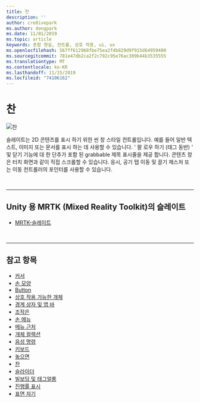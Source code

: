 ```yaml
---
title: 찬
description: ''
author: cre8ivepark
ms.author: dongpark
ms.date: 11/01/2019
ms.topic: article
keywords: 혼합 현실, 컨트롤, 상호 작용, ui, ux
ms.openlocfilehash: 567ff612968fbe75ea2fdb829d9f915d64959400
ms.sourcegitcommit: 781e47db2ca2f2c792c95e76ac309b44b3535555
ms.translationtype: MT
ms.contentlocale: ko-KR
ms.lasthandoff: 11/15/2019
ms.locfileid: "74106162"
---
```

# <a name="slate"></a>찬

![찬](images/UX/UX_Hero_Slate.jpg)

슬레이트는 2D 콘텐츠를 표시 하기 위한 씬 창 스타일 컨트롤입니다. 예를 들어 일반 텍스트, 이미지 또는 문서를 표시 하는 데 사용할 수 있습니다. ' 팔 로우 하기 (태그 동반) ' 및 닫기 기능에 대 한 단추가 포함 된 grabbable 제목 표시줄을 제공 합니다. 콘텐츠 창은 터치 화면과 같이 직접 스크롤할 수 있습니다. 응시, 공기 탭 이동 및 끌기 제스처 또는 이동 컨트롤러의 포인터를 사용할 수 있습니다.

<br>

---

## <a name="slate-in-mrtkmixed-reality-toolkit-for-unity"></a>Unity 용 MRTK (Mixed Reality Toolkit)의 슬레이트

* [MRTK-슬레이트](https://microsoft.github.io/MixedRealityToolkit-Unity/Documentation/README_Slate.html)

<br>

---

## <a name="see-also"></a>참고 항목

* [커서](cursors.md)
* [손 모양](point-and-commit.md)
* [Button](button.md)
* [상호 작용 가능한 개체](interactable-object.md)
* [경계 상자 및 앱 바](app-bar-and-bounding-box.md)
* [조작은](direct-manipulation.md)
* [손 메뉴](hand-menu.md)
* [메뉴 근처](near-menu.md)
* [개체 컬렉션](object-collection.md)
* [음성 명령](voice-input.md)
* [키보드](keyboard.md)
* [놓으면](tooltip.md)
* [찬](slate.md)
* [슬라이더](slider.md)
* [빌보딩 및 태그얼롱](billboarding-and-tag-along.md)
* [진행률 표시](progress.md)
* [표면 자기](surface-magnetism.md)
